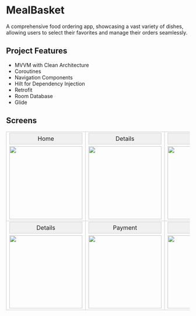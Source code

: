 
# MealBasket

A comprehensive food ordering app, showcasing a vast variety of dishes, allowing users to select their favorites and manage their orders seamlessly.


## Project Features

- MVVM with Clean Architecture
- Coroutines
- Navigation Components
- Hilt for Dependency Injection
- Retrofit
- Room Database
- Glide

 ## Screens
<div align="center">
  <table>
    <tr>
      <td style="border: 1px solid #ccc; text-align: center;">
        <div style="border: 1px solid #ccc; margin-bottom: 5px; background-color: #f0f0f0; padding: 5px;">Home</div>
        <img src="https://i.ibb.co/xMCxy9h/Home-Fragment.png" width="200"/>
      </td>
      <td style="border: 1px solid #ccc; text-align: center;">
        <div style="border: 1px solid #ccc; margin-bottom: 5px; background-color: #f0f0f0; padding: 5px;">Details</div>
        <img src="https://i.ibb.co/CKm6Hk1/Details-Fragment.png" width="200"/>
      </td>
      <td style="border: 1px solid #ccc; text-align: center;">
        <div style="border: 1px solid #ccc; margin-bottom: 5px; background-color: #f0f0f0; padding: 5px;">Favorite</div>
        <img src="https://i.ibb.co/XJKjCbj/Favorite-Fragment.png" width="200"/>
      </td>
    </tr>
    <tr>
      <td style="border: 1px solid #ccc; text-align: center;">
        <div style="border: 1px solid #ccc; margin-bottom: 5px; background-color: #f0f0f0; padding: 5px;">Details</div>
        <img src="https://i.ibb.co/gTxnSwy/Cart-Fragment.png" width="200"/>
      </td>
      <td style="border: 1px solid #ccc; text-align: center;">
        <div style="border: 1px solid #ccc; margin-bottom: 5px; background-color: #f0f0f0; padding: 5px;">Payment</div>
        <img src="https://i.ibb.co/jbHLWWV/Payment-Fragment.png" width="200"/>
      </td>
      <td style="border: 1px solid #ccc; text-align: center;">
        <div style="border: 1px solid #ccc; margin-bottom: 5px; background-color: #f0f0f0; padding: 5px;">Success</div>
        <img src="https://i.ibb.co/XkbbZpY/Success-Fragment.png" width="200"/>
      </td>
    </tr>
  </table>
</div>


